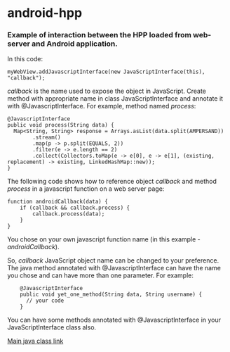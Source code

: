 # android-hpp
### Example of interaction between the HPP loaded from web-server and Android application.
In this code:

    myWebView.addJavascriptInterface(new JavaScriptInterface(this), "callback");
*callback* is the name used to expose the object in JavaScript.
Create method with appropriate name in class JavaScriptInterface and annotate it with @JavascriptInterface. For example, method named *process*:

    @JavascriptInterface
    public void process(String data) {
      Map<String, String> response = Arrays.asList(data.split(AMPERSAND))
            .stream()
            .map(p -> p.split(EQUALS, 2))
            .filter(e -> e.length == 2)
            .collect(Collectors.toMap(e -> e[0], e -> e[1], (existing, replacement) -> existing, LinkedHashMap::new));
    }
The following code shows how to reference object *callback* and method *process* in a javascript function on a web server page:

    function androidCallback(data) {
        if (callback && callback.process) {
            callback.process(data);
        }
    }
You chose on your own javascript function name (in this example - *androidCallback*).

So, *callback* JavaScript object name can be changed to your preference. The java method annotated with @JavascriptInterface can have the name you chose and can have more than one parameter. For example:

        @JavascriptInterface
        public void yet_one_method(String data, String username) {
          // your code
        }
You can have some methods annotated with @JavascriptInterface in your JavaScriptInterface class also.

[Main java class link](https://github.com/zkir21/android-hpp/blob/master/app/src/main/java/com/example/exampleapp/MainActivity.java)
